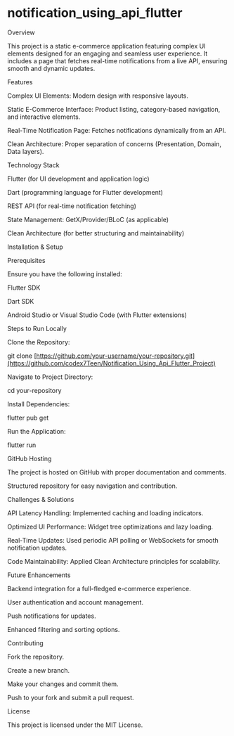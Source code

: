 # notification_using_api_flutter


Overview

This project is a static e-commerce application featuring complex UI elements designed for an engaging and seamless user experience. It includes a page that fetches real-time notifications from a live API, ensuring smooth and dynamic updates.


Features

Complex UI Elements: Modern design with responsive layouts.

Static E-Commerce Interface: Product listing, category-based navigation, and interactive elements.

Real-Time Notification Page: Fetches notifications dynamically from an API.

Clean Architecture: Proper separation of concerns (Presentation, Domain, Data layers).



Technology Stack

Flutter (for UI development and application logic)

Dart (programming language for Flutter development)

REST API (for real-time notification fetching)

State Management: GetX/Provider/BLoC (as applicable)

Clean Architecture (for better structuring and maintainability)



Installation & Setup

Prerequisites

Ensure you have the following installed:

Flutter SDK

Dart SDK

Android Studio or Visual Studio Code (with Flutter extensions)



Steps to Run Locally

Clone the Repository:

git clone [https://github.com/your-username/your-repository.git](https://github.com/codex7Teen/Notification_Using_Api_Flutter_Project)

Navigate to Project Directory:

cd your-repository

Install Dependencies:

flutter pub get

Run the Application:

flutter run




GitHub Hosting

The project is hosted on GitHub with proper documentation and comments.

Structured repository for easy navigation and contribution.



Challenges & Solutions

API Latency Handling: Implemented caching and loading indicators.

Optimized UI Performance: Widget tree optimizations and lazy loading.

Real-Time Updates: Used periodic API polling or WebSockets for smooth notification updates.

Code Maintainability: Applied Clean Architecture principles for scalability.



Future Enhancements

Backend integration for a full-fledged e-commerce experience.

User authentication and account management.

Push notifications for updates.

Enhanced filtering and sorting options.



Contributing

Fork the repository.

Create a new branch.

Make your changes and commit them.

Push to your fork and submit a pull request.



License

This project is licensed under the MIT License.

